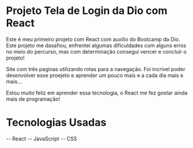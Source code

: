 # Projeto Tela de Login da Dio com React

Este é meu primeiro projeto com React com auxílio do Bootcamp da Dio.
Este projeto me dasafiou, enfrentei algumas dificuldades com alguns erros no meio do percurso,
mas com determinação consegui vencer e concluir o projeto!

Site com três paginas utilizando rotas para a navegação. Foi incrível poder desenvolver esse proejeto
e aprender um pouco mais e a cada dia mais e mais...

Estou muito feliz em aprender essa tecnologia, o React me fez gostar ainda mais de programação!

# Tecnologias Usadas

-- React
-- JavaScript
-- CSS